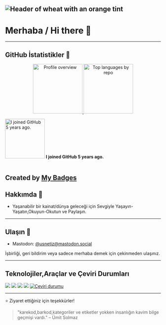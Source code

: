 ## ![Header of wheat with an orange tint](./header.jpg)

#  Merhaba / Hi there 👋

---

## GitHub İstatistikler 🌟

<p align="center">
  <a href="https://github-profile-summary-cards.vercel.app/api/cards/profile-details?username=usnetiz&theme=github" target="_blank">
    <img alt="Profile overview" src="https://github-profile-summary-cards.vercel.app/api/cards/profile-details?username=usnetiz&theme=github" height="160">
  </a>
  <a href="http://github-profile-summary-cards.vercel.app/api/cards/repos-per-language?username=usnetim&theme=github" target="_blank">
    <img alt="Top languages by repo" src="http://github-profile-summary-cards.vercel.app/api/cards/repos-per-language?username=usnetiz&theme=github" height="160">
  </a>
</p>
<img src="https://github-anniversary-5.png" alt="I joined GitHub 5 years ago." title="I joined GitHub 5 years ago." width="128">
<strong>I joined GitHub 5 years ago.</strong>
<br><br>




Created by <a href="https://github.com/usnetiz/">My Badges</a>
---

## Hakkımda 📖

- Yaşanabilir bir kainat/dünya geleceği için Sevgiyle Yaşayın-Yaşatın,Okuyun-Okutun ve Paylaşın.

---

## Ulaşın 👥

- Mastodon: [@usnetiz@mastodon.social](https://mastodon.social/@usnetiz)

İşbirliği, geri bildirim veya sadece merhaba demek için çekinmeden ulaşınız.

---

## Teknolojiler,Araçlar ve Çeviri Durumları

<p>
 
  <img src="https://img.shields.io/badge/Linux-000000?style=for-the-badge&logo=linux&logoColor=white"/>
  <img src="https://img.shields.io/badge/Debian-c70036?style=for-the-badge&logo=debian&logoColor=white"/>
  <img src="https://img.shields.io/badge/Ubuntu-E95420?style=for-the-badge&logo=ubuntu&logoColor=white"/>
  <img src="https://img.shields.io/badge/Gimp-8c8073?style=for-the-badge&logo=gimp&logoColor=white"/>
  <a href="https://hosted.weblate.org/engage/simplex-chat/"><img src="https://hosted.weblate.org/widget/simplex-chat/-/tr/svg-badge.svg" alt="Çeviri durumu" /></a>
</p>

---

⭐ Ziyaret ettiğiniz için teşekkürler! 

> "karekod,barkod,kategoriler ve etiketler yokken insanlığın kavim bilge geçmişi vardı." – Ümit Solmaz
